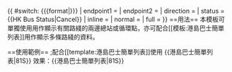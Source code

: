 {{ #switch: {{{format|}}}
  | endpoint1 = 
  | endpoint2 = 
  | direction = 
  | status = {{HK Bus Status|Cancel}}
  | inline = 
  | normal =
  | full =
}}<noinclude>
==用法==
本模板可單獨使用用作顯示有關路綫的兩邊總站或循環點，亦可配合[[模板:港島巴士簡單列表]]用作顯示多條路綫的資料。

==使用範例==
;配合[[template:港島巴士簡單列表]]使用
<nowiki>{{港島巴士簡單列表|81S}}</nowiki>
效果：{{港島巴士簡單列表|81S}}
</noinclude>